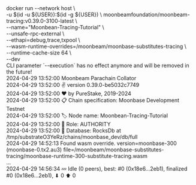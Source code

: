 <div id="termynal" data-termynal>
  <span data-ty="input"><span class="file-path"></span>docker run --network host  \
    <br>-u $(id -u ${USER}):$(id -g ${USER}) \
        moonbeamfoundation/moonbeam-tracing:v0.39.0-3100-latest \
    <br>--name="Moonbean-Tracing-Tutorial" \
    <br>--unsafe-rpc-external \
    <br>--ethapi=debug,trace,txpool \
    <br>--wasm-runtime-overrides=/moonbeam/moonbase-substitutes-tracing \
    <br>--runtime-cache-size 64 \
    <br>--dev
  </span>
  <br>
  <span data-ty>CLI parameter `--execution` has no effect anymore and will be removed in the future!
    <br> 2024-04-29 13:52:00 Moonbeam Parachain Collator
    <br> 2024-04-29 13:52:00 ✌️  version 0.39.0-be5032c7749
    <br> 2024-04-29 13:52:00 ❤️  by PureStake, 2019-2024
    <br> 2024-04-29 13:52:00 📋 Chain specification: Moonbase Development Testnet
    <br> 2024-04-29 13:52:00 🏷  Node name: Moonbean-Tracing-Tutorial
    <br> 2024-04-29 13:52:00 👤 Role: AUTHORITY
    <br> 2024-04-29 13:52:00 💾 Database: RocksDb at /tmp/substrateO3YeRz/chains/moonbase_dev/db/full
    <br> 2024-04-29 14:52:13 Found wasm override. version=moonbase-300 (moonbase-0.tx2.au3) file=/moonbeam/moonbase-substitutes-tracing/moonbase-runtime-300-substitute-tracing.wasm
    <br> ...
    <br> 2024-04-29 14:56:34 💤 Idle (0 peers), best: #0 (0x18e6…2eb1), finalized #0 (0x18e6…2eb1), ⬇ 0 ⬆ 0
  </span>
</div>
